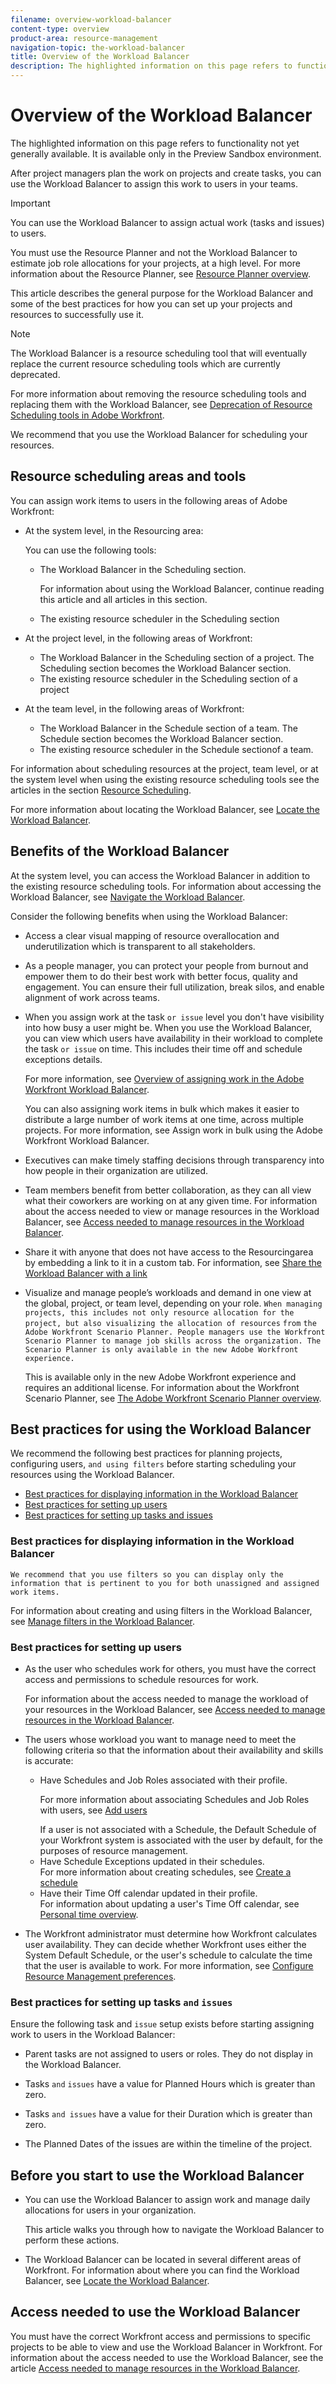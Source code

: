 ```yaml
---
filename: overview-workload-balancer
content-type: overview
product-area: resource-management
navigation-topic: the-workload-balancer
title: Overview of the Workload Balancer
description: The highlighted information on this page refers to functionality not yet generally available. It is available only in the Preview Sandbox environment.
---
```


# Overview of the Workload Balancer

The highlighted information on this page refers to functionality not yet generally available. It is available only in the Preview Sandbox environment.

After project managers plan the work on projects and create tasks, you can use the Workload Balancer to assign this work to users in your teams.

>[!IMPORTANT]
>
>You can use the Workload Balancer to assign actual work (tasks and issues) to users. 
>
>You must use the Resource Planner and not the Workload Balancer to estimate job role allocations for your projects, at a high level. For more information about the Resource Planner, see [Resource Planner overview](../../resource-mgmt/resource-planning/get-started-resource-planner.md).

This article describes the general purpose for the&nbsp;Workload Balancer and some of the best practices for how you can set up your projects and resources to successfully use it.

>[!NOTE]
>
>The Workload Balancer is a resource scheduling tool that will eventually replace the current resource scheduling tools which are currently deprecated. 
>
>For more information about removing the resource scheduling tools and replacing them with the Workload Balancer, see [Deprecation of Resource Scheduling tools in Adobe Workfront](../../resource-mgmt/resource-mgmt-overview/deprecate-resource-scheduling.md).
>
>We recommend that you use the Workload Balancer for scheduling your resources.

## Resource scheduling areas and tools

You can assign work items to users in the following areas of Adobe Workfront:

* At the system level, in the Resourcing area:

  You can use the following tools:

  * The Workload Balancer in the Scheduling section.

    For information about using the Workload Balancer, continue reading this article and all articles in this section. 
  
  * The existing resource scheduler in the Scheduling section

* At the project level, in the following areas of Workfront:

  * The Workload Balancer in the Scheduling section of a project. The Scheduling section becomes the Workload Balancer section.
  * The existing resource scheduler in the Scheduling section of a project

* At the team level, in the following areas of Workfront:

  * The Workload Balancer in the Schedule section of a team. The Schedule section becomes the Workload Balancer section.
  * The existing resource scheduler in the Schedule sectionof a team.

For information about scheduling resources at the project, team level, or at the system level when using the existing resource scheduling tools see the articles in the section [Resource Scheduling](../../resource-mgmt/resource-scheduling/resource-scheduling-overview.md).

For more information about locating the Workload Balancer, see [Locate the Workload Balancer](../../resource-mgmt/workload-balancer/locate-workload-balancer.md).

## Benefits of the Workload Balancer

At the system level, you can access the Workload Balancer in addition to the existing resource scheduling tools. For information about accessing the Workload Balancer, see [Navigate the Workload Balancer](../../resource-mgmt/workload-balancer/navigate-the-workload-balancer.md).

Consider the following benefits when using the Workload Balancer:

* Access a clear visual mapping of resource overallocation and underutilization which is transparent to all stakeholders. 
* As a people manager, you can protect your people from burnout and empower them to do their best work with better focus, quality and engagement. You can ensure their full utilization, break silos, and enable alignment of work across teams. 
* When you assign work at the task `or issue` level you don't have visibility into how busy a user might be. When you use the Workload Balancer, you can view which users have availability in their workload to complete the task `or issue` on time. This includes their time off and schedule exceptions details.

  For more information, see [Overview of assigning work in the Adobe Workfront Workload Balancer](../../resource-mgmt/workload-balancer/assign-work-in-workload-balancer.md).

  You can also assigning work items in bulk which makes it easier to distribute a large number of work items at one time, across multiple projects. For more information, see Assign work in bulk using the Adobe Workfront Workload Balancer. 

* Executives can make timely staffing decisions through transparency into how people in their organization are utilized. 
* Team members benefit from better collaboration, as they can all view what their coworkers are working on at any given time. For information about the access needed to view or manage resources in the Workload Balancer, see [Access needed to manage resources in the Workload Balancer](../../resource-mgmt/workload-balancer/access-needed-manage-resources-balancer.md).
* Share it with anyone that does not have access to the Resourcingarea by embedding a link to it in a custom tab.&nbsp;For information, see [Share the Workload Balancer with a link](../../resource-mgmt/workload-balancer/share-link-for-workload-balancer.md)
* Visualize and manage people’s workloads and demand in one view at the global, project, or team level, depending on your role. `When managing projects, this includes not only resource allocation for the project, but also visualizing the allocation of resources` `from` `the Adobe Workfront Scenario Planner. People managers use the Workfront Scenario Planner to manage job skills across the organization. The Scenario Planner is only available in the new Adobe Workfront experience.`

  This is available only in the new Adobe Workfront experience and requires an additional license. For information about the Workfront Scenario Planner, see [The Adobe Workfront Scenario Planner overview](../../scenario-planner/scenario-planner-overview.md).

<!--
Watch the following video for an overview of the Workload Balancer.
-->

## Best practices for using the Workload Balancer

We recommend the following best practices for planning projects, configuring users, `and using filters` before starting scheduling your resources using the Workload Balancer.

* [Best practices for displaying information in the Workload Balancer](#best2) 
* [Best practices for setting up users](#user-prerequisites) 
* [Best practices for setting up tasks and issues](#tasks-prerequisites)

### Best practices for displaying information in the Workload Balancer

`We recommend that you use filters so you can display only the information that is pertinent to you for both unassigned and assigned work items.`

For information about creating and using filters in the Workload Balancer, see [Manage filters in the Workload Balancer](../../resource-mgmt/workload-balancer/filter-information-workload-balancer.md).

### Best practices for setting up users

<ul> 
 <li> <p>As the user who schedules work for others, you must have the correct access and permissions to schedule resources for work. </p> <p>For information about the access needed to manage the workload of your resources in the Workload Balancer, see <a href="../../resource-mgmt/workload-balancer/access-needed-manage-resources-balancer.md" class="MCXref xref">Access needed to manage resources in the Workload Balancer</a>. </p> </li> 
 <li> <p>The users whose workload you want to manage need to meet the following criteria so that the information about their availability and skills is accurate:</p> 
  <ul> 
   <li>Have Schedules and Job Roles associated with their profile.</li> 
   <p>For more information about associating Schedules and Job Roles with users, see <a href="../../administration-and-setup/add-users/create-and-manage-users/add-users.md" class="MCXref xref">Add users</a></p> <note type="note">
    If a user is not associated with a Schedule, the Default Schedule of your Workfront system is associated with the user by default, for the purposes of resource management. 
   </note> 
   <li>Have Schedule Exceptions updated in their schedules.<br>For more information about creating schedules, see <a href="../../administration-and-setup/set-up-workfront/configure-timesheets-schedules/create-schedules.md" class="MCXref xref">Create a schedule</a></li> 
   <li>Have their Time Off calendar updated in their profile. <br>For information about updating a user's Time Off calendar, see <a href="../../workfront-basics/manage-your-account-and-profile/configuring-your-user-profile/personal-time-overview.md" class="MCXref xref">Personal time overview</a>. </li> 
  </ul> </li> 
 <li> <p>The Workfront administrator must determine how Workfront calculates user availability.&nbsp;They can decide whether Workfront uses either the System Default Schedule, or the user's schedule to calculate the time that the user is available to work. For more information, see <a href="../../administration-and-setup/set-up-workfront/configure-system-defaults/configure-resource-mgmt-preferences.md" class="MCXref xref">Configure Resource Management preferences</a>.</p> </li> 
</ul>

### Best practices for setting up tasks `and` `issues`

Ensure the following task and `issue` setup exists before starting assigning work to users in the Workload Balancer:

* Parent tasks are not assigned to users or roles. They do not display in the Workload Balancer. 
* Tasks `and` `issues` have a value for Planned Hours which is greater than zero. 

* Tasks `and issues` have a value for their Duration which is greater than zero. 
* The Planned Dates of the issues are within the timeline of the project.

## Before you start to use the Workload Balancer

* You can use the Workload Balancer to assign work and manage daily allocations for users in your organization.

  This article walks you through how to navigate the Workload Balancer to perform these actions. 

* The Workload Balancer can be located in several different areas of Workfront.&nbsp;For information about where you can find the Workload Balancer, see [Locate the Workload Balancer](../../resource-mgmt/workload-balancer/locate-workload-balancer.md).

## Access needed to use the Workload Balancer

You must have the correct Workfront access and permissions to specific projects to be able to view and use the Workload Balancer in Workfront. For information about the access needed to use the Workload Balancer, see the article [Access needed to manage resources in the Workload Balancer](../../resource-mgmt/workload-balancer/access-needed-manage-resources-balancer.md).
